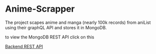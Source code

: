 # Anime-Scrapper

The project scapes anime and manga (nearly 100k records) from aniList using their graphQL API and stores it in MongoDB. 

to view the MongoDB REST API click on this 

[Backend REST API](https://github.com/AnimeTrackerr/BackEnd)
